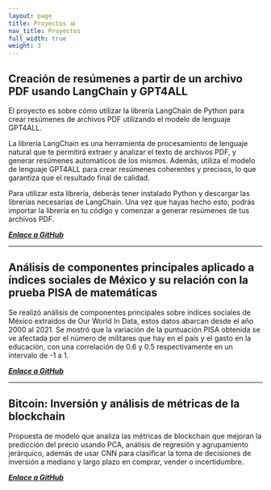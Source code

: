 ```yaml
---
layout: page
title: Proyectos 📊
nav_title: Proyectos
full_width: true
weight: 3
---
```


## Creación de resúmenes a partir de un archivo PDF usando LangChain y GPT4ALL

El proyecto es sobre cómo utilizar la librería LangChain de Python para crear resúmenes de archivos PDF utilizando el modelo de lenguaje GPT4ALL.

La librería LangChain es una herramienta de procesamiento de lenguaje natural que te permitirá extraer y analizar el texto de archivos PDF, y generar resúmenes automáticos de los mismos. Además, utiliza el modelo de lenguaje GPT4ALL para crear resúmenes coherentes y precisos, lo que garantiza que el resultado final de calidad.

Para utilizar esta librería, deberás tener instalado Python y descargar las librerias necesarias de LangChain. Una vez que hayas hecho esto, podrás importar la librería en tu código y comenzar a generar resúmenes de tus archivos PDF.

[_**Enlace a GitHub**_](https://github.com/sacbegg/SummaryLLM)

<div align="center">
  <hr/>
</div>

## Análisis de componentes principales aplicado a índices sociales de México y su relación con la prueba PISA de matemáticas

Se realizó análisis de componentes principales sobre índices sociales de México extraídos de Our World In Data, estos datos abarcan desde el año 2000 al 2021. Se mostró que la variación de la puntuación PISA obtenida se ve afectada por el número de militares que hay en el país y el gasto en la educación, con una correlación de 0.6 y 0.5 respectivamente en un intervalo de -1 a 1.

[_**Enlace a GitHub**_](https://github.com/sacbegg/PCA-sobre-datos-sociales-Mexico)

<div align="center">
  <hr/>
</div>

## Bitcoin: Inversión y análisis de métricas de la blockchain

Propuesta de modelo que analiza las métricas de blockchain que mejoran la predicción del precio usando PCA, análisis de regresión y agrupamiento jerárquico, además de usar CNN para clasificar la toma de decisiones de inversión a mediano y largo plazo en comprar, vender o incertidumbre.

[_**Enlace a GitHub**_](https://github.com/sacbegg/Data-science-algorithm-thesis-bitcoin)
